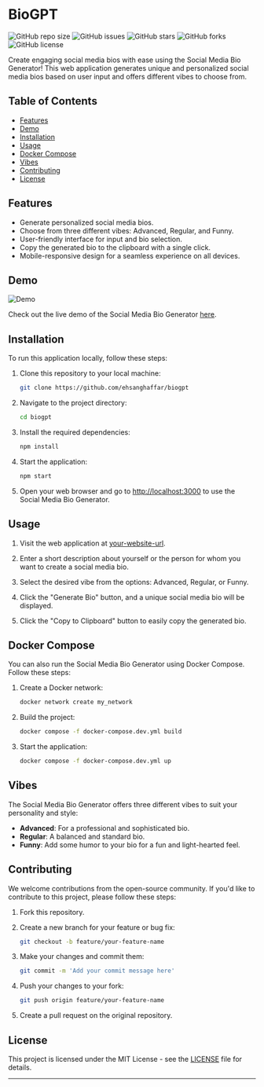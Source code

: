 # BioGPT

![GitHub repo size](https://img.shields.io/github/repo-size/ehsanghaffar/biogpt)
![GitHub issues](https://img.shields.io/github/issues/ehsanghaffar/biogpt)
![GitHub stars](https://img.shields.io/github/stars/ehsanghaffar/biogpt)
![GitHub forks](https://img.shields.io/github/forks/ehsanghaffar/biogpt)
![GitHub license](https://img.shields.io/github/license/ehsanghaffar/biogpt)

Create engaging social media bios with ease using the Social Media Bio Generator! This web application generates unique and personalized social media bios based on user input and offers different vibes to choose from.

## Table of Contents

- [Features](#features)
- [Demo](#demo)
- [Installation](#installation)
- [Usage](#usage)
- [Docker Compose](#docker-compose)
- [Vibes](#vibes)
- [Contributing](#contributing)
- [License](#license)

## Features

- Generate personalized social media bios.
- Choose from three different vibes: Advanced, Regular, and Funny.
- User-friendly interface for input and bio selection.
- Copy the generated bio to the clipboard with a single click.
- Mobile-responsive design for a seamless experience on all devices.

## Demo

![Demo](demo.gif)

Check out the live demo of the Social Media Bio Generator [here](https://bio.ehsanghaffarii.ir/).

## Installation

To run this application locally, follow these steps:

1. Clone this repository to your local machine:

   ```bash
   git clone https://github.com/ehsanghaffar/biogpt 
   ```

2. Navigate to the project directory:

   ```bash
   cd biogpt
   ```

3. Install the required dependencies:

   ```bash
   npm install
   ```

4. Start the application:

   ```bash
   npm start
   ```

5. Open your web browser and go to [http://localhost:3000](http://localhost:3000) to use the Social Media Bio Generator.

## Usage

1. Visit the web application at [your-website-url](https://bio.ehsanghaffarii.ir/).

2. Enter a short description about yourself or the person for whom you want to create a social media bio.

3. Select the desired vibe from the options: Advanced, Regular, or Funny.

4. Click the "Generate Bio" button, and a unique social media bio will be displayed.

5. Click the "Copy to Clipboard" button to easily copy the generated bio.

## Docker Compose

You can also run the Social Media Bio Generator using Docker Compose. Follow these steps:

1. Create a Docker network:

   ```bash
   docker network create my_network
   ```

2. Build the project:

   ```bash
   docker compose -f docker-compose.dev.yml build
   ```

3. Start the application:

   ```bash
   docker compose -f docker-compose.dev.yml up
   ```

## Vibes

The Social Media Bio Generator offers three different vibes to suit your personality and style:

- **Advanced**: For a professional and sophisticated bio.
- **Regular**: A balanced and standard bio.
- **Funny**: Add some humor to your bio for a fun and light-hearted feel.

## Contributing

We welcome contributions from the open-source community. If you'd like to contribute to this project, please follow these steps:

1. Fork this repository.

2. Create a new branch for your feature or bug fix:

   ```bash
   git checkout -b feature/your-feature-name
   ```

3. Make your changes and commit them:

   ```bash
   git commit -m 'Add your commit message here'
   ```

4. Push your changes to your fork:

   ```bash
   git push origin feature/your-feature-name
   ```

5. Create a pull request on the original repository.

## License

This project is licensed under the MIT License - see the [LICENSE](LICENSE) file for details.

---
